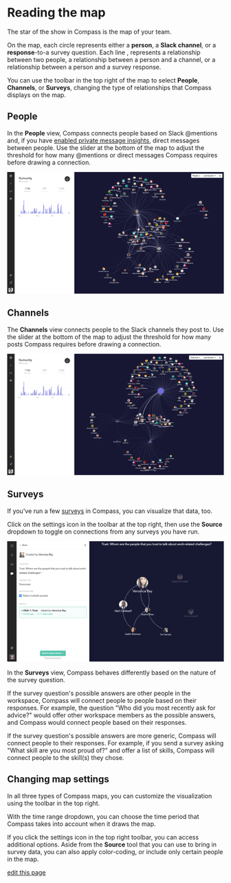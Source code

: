 # Reading the map

The star of the show in Compass is the map of your team.

On the map, each circle represents either a **person**, a **Slack channel**, or a **response**-to-a survey question. Each line , represents a relationship between two people, a relationship between a person and a channel, or a relationship between a person and a survey response.

You can use the toolbar in the top right of the map to select **People**, **Channels**, or **Surveys**, changing the type of relationships that Compass displays on the map.


## People

In the **People** view, Compass connects people based on Slack @mentions and, if you have [enabled private message insights](/guides/enabling-private-message-insights.html), direct messages between people. Use the slider at the bottom of the map to adjust the threshold for how many @mentions or direct messages Compass requires before drawing a connection.

![](/images/map-people.png)


## Channels

The **Channels** view connects people to the Slack channels they post to. Use the slider at the bottom of the map to adjust the threshold for how many posts Compass requires before drawing a connection.


![](/images/map-channels.png)


## Surveys

If you've run a few [surveys](/guides/running-surveys.html) in Compass, you can visualize that data, too.

Click on the settings icon <i class="fa fa-sliders">  </i> in the toolbar at the top right, then use the **Source** dropdown to toggle on connections from any surveys you have run.

![](/images/map-surveys.png)

In the **Surveys** view, Compass behaves differently based on the nature of the survey question.

If the survey question's possible answers are other people in the workspace, Compass will connect people to people based on their responses. For example, the question "Who did you most recently ask for advice?" would offer other workspace members as the possible answers, and Compass would connect people based on their responses.

If the survey question's possible answers are more generic, Compass will connect people to their responses. For example, if you send a survey asking "What skill are you most proud of?" and offer a list of skills, Compass will connect people to the skill(s) they chose.


## Changing map settings

In all three types of Compass maps, you can customize the visualization using the toolbar in the top right.

With the time range dropdown, you can choose the time period that Compass takes into account when it draws the map.

If you click the settings icon <i class="fa fa-sliders">  </i> in the top right toolbar, you can access additional options. Aside from the **Source** tool that you can use to bring in survey data, you can also apply color-coding, or include only certain people in the map.


<span class="edit-link"><a href="https://github.com/kumu/compass-docs/blob/master/guides/reading-the-map.md" target="_blank"><i class="fa fa-github"></i> edit this page</a></span>
